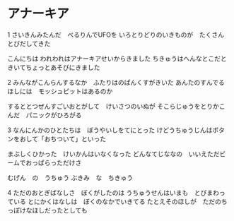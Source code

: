 # アナーキア

1
さいきんみたんだ　べるりんでUFOを
いろとりどりのいきものが　たくさんとびだしてきた

こんにちは われわれはアナーキアせいからきました
ちきゅうはへんなとこだときいてちょっとあそびにきました

2
みんながこんらんするなか　ふたりはのぱんくすがきいた
あんたのすんでるほしには　モッシュピットはあるのか

するととつぜんすごいおとがして　けいさつのいぬが
そこらじゅうをとりかこんだ　パニックがひろがる

3
なんにんかのひとたちは　ぼうやいしをてにとった
けどうちゅうじんはボタンをおして「おちついて」といった

まぶしくひかった　けいかんはいなくなった
どんなてじななの　いいえただビームでおっぱらっただけさ

むげん　の　うちゅう
ぶきみ　な　ちきゅう

4
ただのおとぎばなしさ　ぼくがしたのは
うちゅうせんはいまも　とびまわっている
とにかくはなしは　ぼくのなかでいきてる
たとえそのほしが　ただのちっぽけなほしだったとしても
